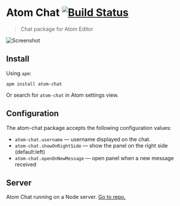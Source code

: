 Atom Chat [![Build Status](https://travis-ci.org/mertkahyaoglu/atom-chat.svg?branch=master)](https://travis-ci.org/mertkahyaoglu/atom-chat)
==========

>Chat package for Atom Editor

![Screenshot](https://github.com/mertkahyaoglu/atom-chat/blob/master/screenshot.png?raw=true)

## Install

Using `apm`:

```
apm install atom-chat
```

Or search for `atom-chat` in Atom settings view.

## Configuration

The atom-chat package accepts the following configuration values:

* `atom-chat.username` &mdash; username displayed on the chat.
* `atom-chat.showOnRightSide` &mdash; show the panel on the right side (default:left)
* `atom-chat.openOnNewMessage` &mdash; open panel when a new message received

## Server

Atom Chat running on a Node server. [Go to repo.](https://github.com/mertkahyaoglu/atom-chat-server)
